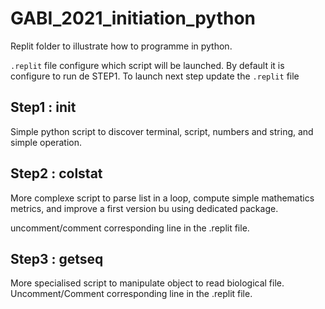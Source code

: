 # GABI_2021_initiation_python

Replit folder to illustrate how to programme in python.

`.replit` file configure which script will be launched.
By default it is configure to run de STEP1.
To launch next step update the `.replit` file

## Step1 : init

Simple python script to discover terminal, script, numbers and string, and simple operation.

## Step2 : colstat

More complexe script to parse list in a loop, compute simple mathematics metrics, and improve a first version bu using dedicated package.

uncomment/comment corresponding line in the .replit file.

## Step3 : getseq

More specialised script to manipulate object to read biological file.
Uncomment/Comment corresponding line in the .replit file.
